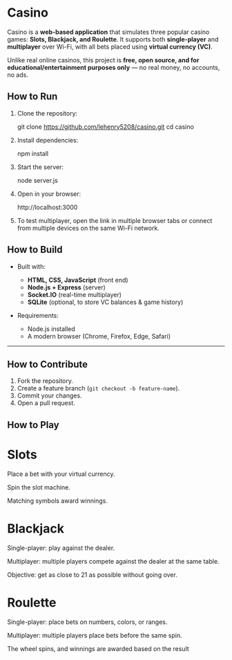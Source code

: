 # Casino 

Casino is a **web-based application** that simulates three popular casino games: **Slots, Blackjack, and Roulette**. It supports both **single-player** and **multiplayer** over Wi-Fi, with all bets placed using **virtual currency (VC)**.

Unlike real online casinos, this project is **free, open source, and for educational/entertainment purposes only** — no real money, no accounts, no ads.


## How to Run

1. Clone the repository:

   git clone https://github.com/lehenry5208/casino.git
   cd casino
   
2. Install dependencies:

   npm install
   
3. Start the server:

   
   node server.js

4. Open in your browser:

   
   http://localhost:3000
   
5. To test multiplayer, open the link in multiple browser tabs or connect from multiple devices on the same Wi-Fi network.


## How to Build

* Built with:

  * **HTML, CSS, JavaScript** (front end)
  * **Node.js + Express** (server)
  * **Socket.IO** (real-time multiplayer)
  * **SQLite** (optional, to store VC balances & game history)

* Requirements:

  * Node.js installed
  * A modern browser (Chrome, Firefox, Edge, Safari)

---

## How to Contribute

1. Fork the repository.
2. Create a feature branch (`git checkout -b feature-name`).
3. Commit your changes.
4. Open a pull request.

## How to Play

# Slots

Place a bet with your virtual currency.

Spin the slot machine.

Matching symbols award winnings.

# Blackjack

Single-player: play against the dealer.

Multiplayer: multiple players compete against the dealer at the same table.

Objective: get as close to 21 as possible without going over.

# Roulette

Single-player: place bets on numbers, colors, or ranges.

Multiplayer: multiple players place bets before the same spin.

The wheel spins, and winnings are awarded based on the result

